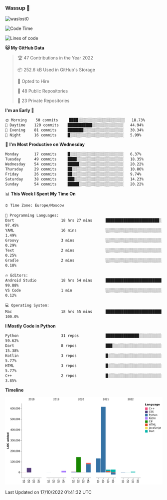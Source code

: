 ### Wassup 👋

<p align="left"> <img src="https://komarev.com/ghpvc/?username=waslost0" alt="waslost0" /></p>

<!--START_SECTION:waka-->
![Code Time](http://img.shields.io/badge/Code%20Time-1%2C638%20hrs%2044%20mins-blue)

![Lines of code](https://img.shields.io/badge/From%20Hello%20World%20I%27ve%20Written-1%20Million%20lines%20of%20code-blue)

**🐱 My GitHub Data** 

> 🏆 47 Contributions in the Year 2022
 > 
> 📦 252.6 kB Used in GitHub's Storage 
 > 
> 💼 Opted to Hire
 > 
> 📜 48 Public Repositories 
 > 
> 🔑 23 Private Repositories  
 > 
**I'm an Early 🐤** 

```text
🌞 Morning    50 commits     ████░░░░░░░░░░░░░░░░░░░░░   18.73% 
🌆 Daytime    120 commits    ███████████░░░░░░░░░░░░░░   44.94% 
🌃 Evening    81 commits     ███████░░░░░░░░░░░░░░░░░░   30.34% 
🌙 Night      16 commits     █░░░░░░░░░░░░░░░░░░░░░░░░   5.99%

```
📅 **I'm Most Productive on Wednesday** 

```text
Monday       17 commits     █░░░░░░░░░░░░░░░░░░░░░░░░   6.37% 
Tuesday      49 commits     ████░░░░░░░░░░░░░░░░░░░░░   18.35% 
Wednesday    54 commits     █████░░░░░░░░░░░░░░░░░░░░   20.22% 
Thursday     29 commits     ██░░░░░░░░░░░░░░░░░░░░░░░   10.86% 
Friday       26 commits     ██░░░░░░░░░░░░░░░░░░░░░░░   9.74% 
Saturday     38 commits     ███░░░░░░░░░░░░░░░░░░░░░░   14.23% 
Sunday       54 commits     █████░░░░░░░░░░░░░░░░░░░░   20.22%

```


📊 **This Week I Spent My Time On** 

```text
⌚︎ Time Zone: Europe/Moscow

💬 Programming Languages: 
Dart                     18 hrs 27 mins      ████████████████████████░   97.45% 
YAML                     16 mins             ░░░░░░░░░░░░░░░░░░░░░░░░░   1.49% 
Groovy                   3 mins              ░░░░░░░░░░░░░░░░░░░░░░░░░   0.29% 
Text                     2 mins              ░░░░░░░░░░░░░░░░░░░░░░░░░   0.25% 
Gradle                   2 mins              ░░░░░░░░░░░░░░░░░░░░░░░░░   0.18%

🔥 Editors: 
Android Studio           18 hrs 54 mins      █████████████████████████   99.88% 
VS Code                  1 min               ░░░░░░░░░░░░░░░░░░░░░░░░░   0.12%

💻 Operating System: 
Mac                      18 hrs 55 mins      █████████████████████████   100.0%

```

**I Mostly Code in Python** 

```text
Python                   31 repos            ███████████████░░░░░░░░░░   59.62% 
Dart                     8 repos             ███░░░░░░░░░░░░░░░░░░░░░░   15.38% 
Kotlin                   3 repos             █░░░░░░░░░░░░░░░░░░░░░░░░   5.77% 
HTML                     3 repos             █░░░░░░░░░░░░░░░░░░░░░░░░   5.77% 
C++                      2 repos             █░░░░░░░░░░░░░░░░░░░░░░░░   3.85%

```


**Timeline**

![Chart not found](https://raw.githubusercontent.com/waslost0/waslost0/master/charts/bar_graph.png) 


 Last Updated on 17/10/2022 01:41:32 UTC
<!--END_SECTION:waka-->

